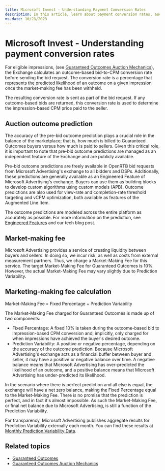 ```yaml
---
title: Microsoft Invest - Understanding Payment Conversion Rates
description: In this article, learn about payment conversion rates, auction outcome prediction, market-making fees, and their calculations.
ms.date: 10/28/2023
---
```


# Microsoft Invest - Understanding payment conversion rates

For eligible impressions, (see [Guaranteed Outcomes Auction Mechanics](guaranteed-outcomes-auction-mechanics.md)), the Exchange calculates an outcome-based bid-to-CPM conversion rate before sending the bid request. The conversion rate is a percentage that represents the predicted likelihood of an outcome on a given impression once the market-making fee has been withheld.

The resulting conversion rate is sent as part of the bid request. If any outcome-based bids are returned, this conversion rate is used to determine the impression-based CPM price paid to the seller.

## Auction outcome prediction

The accuracy of the pre-bid outcome prediction plays a crucial role in the balance of the marketplace; that is, how much is billed to Guaranteed Outcomes buyers versus how much is paid to sellers. Given this critical role, it is important to note that pre-bid outcome predictions are managed as an independent feature of the Exchange and are publicly available.

Pre-bid outcome predictions are freely available in OpenRTB bid requests from Microsoft Advertising's exchange to all bidders and DSPs. Additionally, these predictions are generally available as an Engineered Feature of Microsoft Advertising's exchange. Buyers can use them as building blocks to develop custom algorithms using custom models (APB). Outcome predictions are also used for view-rate and completion-rate threshold targeting and vCPM optimization, both available as features of the Augmented Line Item.

The outcome predictions are modeled across the entire platform as accurately as possible. For more information on the prediction, see [Engineered Features](engineered-features.md) and our tech blog post.

## Market-making fee

Microsoft Advertising provides a service of creating liquidity between buyers and sellers. In doing so, we incur risk, as well as costs from external measurement partners. Thus, we charge a Market-Making Fee for this service. The target Market-Making Fee for Guaranteed Outcomes is 10%. However, the actual Market-Making Fee may vary slightly due to Prediction Variability.

## Marketing-making fee calculation

Market-Making Fee = Fixed Percentage + Prediction Variability

The Market-Making Fee charged for Guaranteed Outcomes is made up of two components:

- Fixed Percentage: A fixed 10% is taken during the outcome-based bid to impression-based CPM conversion and, implicitly, only charged for when impressions have achieved the buyer's desired outcome.
- Prediction Variability: A positive or negative percentage, depending on the accuracy of the outcome prediction. Because Microsoft Advertising's exchange acts as a financial buffer between buyer and seller, it may have a positive or negative balance over time. A negative balance means that Microsoft Advertising has over-predicted the likelihood of an outcome, and a positive balance means that Microsoft Advertising has under-predicted its likelihood.

In the scenario where there is perfect prediction and all else is equal, the exchange will have a net zero balance, making the Fixed Percentage equal to the Market-Making Fee. There is no promise that the prediction is perfect, and in fact it's almost impossible. As such the Market-Making Fee, or final net balance due to Microsoft Advertising, is still a function of the Prediction Variability.

For transparency, Microsoft Advertising publishes aggregate results for Prediction Variability externally each month. You can find these results at [Monthly Prediction Variability Data](monthly-prediction-variability-data.md).

## Related topics

- [Guaranteed Outcomes](guaranteed-outcomes.md)
- [Guaranteed Outcomes Auction Mechanics](guaranteed-outcomes-auction-mechanics.md)
